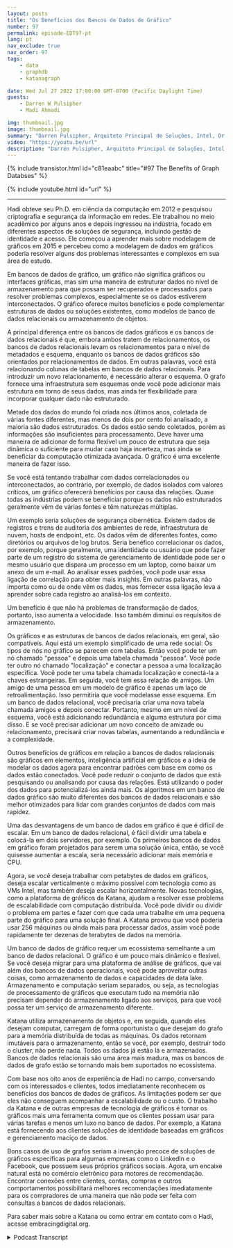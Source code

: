 ```yaml
---
layout: posts
title: "Os Benefícios dos Bancos de Dados de Gráfico"
number: 97
permalink: episode-EDT97-pt
lang: pt
nav_exclude: true
nav_order: 97
tags:
    - data
    - graphdb
    - katanagraph

date: Wed Jul 27 2022 17:00:00 GMT-0700 (Pacific Daylight Time)
guests:
    - Darren W Pulsipher
    - Madi Ahmadi

img: thumbnail.jpg
image: thumbnail.jpg
summary: "Darren Pulsipher, Arquiteto Principal de Soluções, Intel, Dr. Hadi Ahmadi, Diretor de Arquitetura de Soluções, Katana Graph discutem os benefícios de bancos de dados de gráficos."
video: "https://youtu.be/url"
description: "Darren Pulsipher, Arquiteto Principal de Soluções, Intel, Dr. Hadi Ahmadi, Diretor de Arquitetura de Soluções, Katana Graph discutem os benefícios de bancos de dados de gráficos."
---
```


<div>
{% include transistor.html id="c81eaabc" title="#97 The Benefits of Graph Databses" %}

{% include youtube.html id="url" %}
</div>

---

Hadi obteve seu Ph.D. em ciência da computação em 2012 e pesquisou criptografia e segurança da informação em redes. Ele trabalhou no meio acadêmico por alguns anos e depois ingressou na indústria, focado em diferentes aspectos de soluções de segurança, incluindo gestão de identidade e acesso. Ele começou a aprender mais sobre modelagem de gráficos em 2015 e percebeu como a modelagem de dados em gráficos poderia resolver alguns dos problemas interessantes e complexos em sua área de estudo.

Em bancos de dados de gráfico, um gráfico não significa gráficos ou interfaces gráficas, mas sim uma maneira de estruturar dados no nível de armazenamento para que possam ser recuperados e processados ​​para resolver problemas complexos, especialmente se os dados estiverem interconectados. O gráfico oferece muitos benefícios e pode complementar estruturas de dados ou soluções existentes, como modelos de banco de dados relacionais ou armazenamento de objetos.

A principal diferença entre os bancos de dados gráficos e os bancos de dados relacionais é que, embora ambos tratem de relacionamentos, os bancos de dados relacionais levam os relacionamentos para o nível de metadados e esquema, enquanto os bancos de dados gráficos são orientados por relacionamentos de dados. Em outras palavras, você está relacionando colunas de tabelas em bancos de dados relacionais. Para introduzir um novo relacionamento, é necessário alterar o esquema. O grafo fornece uma infraestrutura sem esquemas onde você pode adicionar mais estrutura em torno de seus dados, mas ainda ter flexibilidade para incorporar qualquer dado não estruturado.

Metade dos dados do mundo foi criada nos últimos anos, coletada de várias fontes diferentes, mas menos de dois por cento foi analisado, a maioria são dados estruturados. Os dados estão sendo coletados, porém as informações são insuficientes para processamento. Deve haver uma maneira de adicionar de forma flexível um pouco de estrutura que seja dinâmica o suficiente para mudar caso haja incerteza, mas ainda se beneficiar da computação otimizada avançada. O gráfico é uma excelente maneira de fazer isso.

Se você está tentando trabalhar com dados correlacionados ou interconectados, ao contrário, por exemplo, de dados isolados com valores críticos, um gráfico oferecerá benefícios por causa das relações. Quase todas as indústrias podem se beneficiar porque os dados não estruturados geralmente vêm de várias fontes e têm naturezas múltiplas.

Um exemplo seria soluções de segurança cibernética. Existem dados de registros e trens de auditoria dos ambientes de rede, infraestrutura de nuvem, hosts de endpoint, etc. Os dados vêm de diferentes fontes, como diretórios ou arquivos de log brutos. Seria benéfico correlacionar os dados, por exemplo, porque geralmente, uma identidade ou usuário que pode fazer parte de um registro do sistema de gerenciamento de identidade pode ser o mesmo usuário que dispara um processo em um laptop, como baixar um anexo de um e-mail. Ao analisar esses padrões, você pode usar essa ligação de correlação para obter mais insights. Em outras palavras, não importa como ou de onde vêm os dados, mas fornecer essa ligação leva a aprender sobre cada registro ao analisá-los em contexto.

Um benefício é que não há problemas de transformação de dados, portanto, isso aumenta a velocidade. Isso também diminui os requisitos de armazenamento.

Os gráficos e as estruturas de bancos de dados relacionais, em geral, são compatíveis. Aqui está um exemplo simplificado de uma rede social: Os tipos de nós no gráfico se parecem com tabelas. Então você pode ter um nó chamado "pessoa" e depois uma tabela chamada "pessoa". Você pode ter outro nó chamado "localização" e conectar a pessoa a uma localização específica. Você pode ter uma tabela chamada localização e conectá-la a chaves estrangeiras. Em seguida, você tem essa relação de amigos. Um amigo de uma pessoa em um modelo de gráfico é apenas um laço de retroalimentação. Isso permitiria que você modelasse esse esquema. Em um banco de dados relacional, você precisaria criar uma nova tabela chamada amigos e depois conectar. Portanto, mesmo em um nível de esquema, você está adicionando redundância e alguma estrutura por cima disso. E se você precisar adicionar um novo conceito de amizade ou relacionamento, precisará criar novas tabelas, aumentando a redundância e a complexidade.

Outros benefícios de gráficos em relação a bancos de dados relacionais são gráficos em elementos, inteligência artificial em gráficos e a ideia de modelar os dados agora para encontrar padrões com base em como os dados estão conectados. Você pode reduzir o conjunto de dados que está pesquisando ou analisando por causa das relações. Está utilizando o poder dos dados para potencializá-los ainda mais. Os algoritmos em um banco de dados gráfico são muito diferentes dos bancos de dados relacionais e são melhor otimizados para lidar com grandes conjuntos de dados com mais rapidez.

Uma das desvantagens de um banco de dados em gráfico é que é difícil de escalar. Em um banco de dados relacional, é fácil dividir uma tabela e colocá-la em dois servidores, por exemplo. Os primeiros bancos de dados em gráfico foram projetados para serem uma solução única, então, se você quisesse aumentar a escala, seria necessário adicionar mais memória e CPU.

Agora, se você deseja trabalhar com petabytes de dados em gráficos, deseja escalar verticalmente o máximo possível com tecnologia como as VMs Intel, mas também deseja escalar horizontalmente. Novas tecnologias, como a plataforma de gráficos da Katana, ajudam a resolver esse problema de escalabilidade com computação distribuída. Você pode dividir ou dividir o problema em partes e fazer com que cada uma trabalhe em uma pequena parte do gráfico para uma solução final. A Katana provou que você poderia usar 256 máquinas ou ainda mais para processar dados, assim você pode rapidamente ter dezenas de terabytes de dados na memória.

Um banco de dados de gráfico requer um ecossistema semelhante a um banco de dados relacional. O gráfico é um pouco mais dinâmico e flexível. Se você deseja migrar para uma plataforma de análise de gráficos, que vai além dos bancos de dados operacionais, você pode aproveitar outras coisas, como armazenamento de dados e capacidades de data lake. Armazenamento e computação seriam separados, ou seja, as tecnologias de processamento de gráficos que executam tudo na memória não precisam depender do armazenamento ligado aos serviços, para que você possa ter um serviço de armazenamento diferente.

Katana utiliza armazenamento de objetos e, em seguida, quando eles desejam computar, carregam de forma oportunista o que desejam do grafo para a memória distribuída de todas as máquinas. Os dados retornam imutáveis para o armazenamento, então se você, por exemplo, destruir todo o cluster, não perde nada. Todos os dados já estão lá e armazenados. Bancos de dados relacionais são uma área mais madura, mas os bancos de dados de grafo estão se tornando mais bem suportados no ecossistema.

Com base nos oito anos de experiência de Hadi no campo, conversando com os interessados e clientes, todos imediatamente reconhecem os benefícios dos bancos de dados de gráficos. As limitações podem ser que eles não conseguem acompanhar a escalabilidade ou o custo. O trabalho da Katana e de outras empresas de tecnologia de gráficos é tornar os gráficos mais uma ferramenta comum que os clientes possam usar para várias tarefas e menos um luxo no banco de dados. Por exemplo, a Katana está fornecendo aos clientes soluções de identidade baseadas em gráficos e gerenciamento maciço de dados.

Bons casos de uso de grafos seriam a invenção precoce de soluções de gráficos específicas para algumas empresas como o LinkedIn e o Facebook, que possuem seus próprios gráficos sociais. Agora, um encaixe natural está no comércio eletrônico para motores de recomendação. Encontrar conexões entre clientes, contas, compras e outros comportamentos possibilitará melhores recomendações imediatamente para os compradores de uma maneira que não pode ser feita com consultas a bancos de dados relacionais.

Para saber mais sobre a Katana ou como entrar em contato com o Hadi, acesse embracingdigital.org.



<details>
<summary> Podcast Transcript </summary>

<p></p>

</details>

